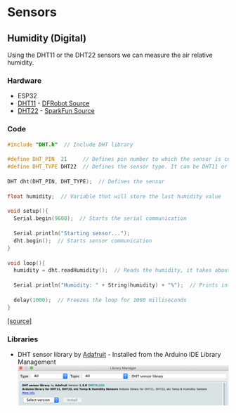 # Sensors
## Humidity (Digital)

Using the DHT11 or the DHT22 sensors we can measure the air relative humidity.

### Hardware
* ESP32
* [DHT11](docs/datasheet_dht11.pdf) - [DFRobot Source](https://image.dfrobot.com/image/data/KIT0003/DHT11%20datasheet.pdf)
* [DHT22](docs/datasheet_dht22.pdf) - [SparkFun Source](https://www.sparkfun.com/datasheets/Sensors/Temperature/DHT22.pdf)

### Code
```cpp
#include "DHT.h"  // Include DHT library

#define DHT_PIN  21     // Defines pin number to which the sensor is connected 
#define DHT_TYPE DHT22  // Defines the sensor type. It can be DHT11 or DHT22

DHT dht(DHT_PIN, DHT_TYPE);  // Defines the sensor

float humidity;  // Variable that will store the last humidity value

void setup(){
  Serial.begin(9600);  // Starts the serial communication

  Serial.println("Starting sensor...");
  dht.begin();  // Starts sensor communication
}

void loop(){
  humidity = dht.readHumidity();  // Reads the humidity, it takes about 250 milliseconds
  
  Serial.println("Humidity: " + String(humidity) + "%");  // Prints in a new line the result
  
  delay(1000);  // Freezes the loop for 1000 milliseconds
}
```
[[source]](humidity_digital.ino)

### Libraries
* DHT sensor library by [Adafruit](https://www.adafruit.com/) - Installed from the Arduino IDE Library Management
![dht_library](docs/dht_installation.png)